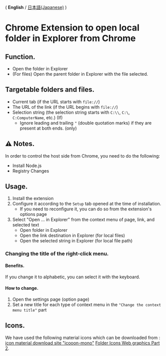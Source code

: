 ( **English** / [日本語(Japanese)](README_ja.md) )

# Chrome Extension to open local folder in Explorer from Chrome

## Function.
- Open the folder in Explorer
- (For files) Open the parent folder in Explorer with the file selected.


## Targetable folders and files.
- Current tab (if the URL starts with `file://`)
- The URL of the link (if the URL begins with `file://`)
- Selection string (the selection string starts with `C:\\`, `C:\`, `C:ComputerName`, etc.) (If)
    - Ignore leading and trailing `"` (double quotation marks) if they are present at both ends. (only)


## :warning: Notes.
In order to control the host side from Chrome, you need to do the following:
- Install Node.js
- Registry Changes


## Usage.
1. Install the extension
2. Configure it according to the `Setup` tab opened at the time of installation.
    - If you need to reconfigure it, you can do so from the extension's options page
3. Select "Open ... in Explorer" from the context menu of page, link, and selected text
    - Open folder in Explorer
    - Open the link destination in Explorer (for local files)
    - Open the selected string in Explorer (for local file path)

### Changing the title of the right-click menu.
#### Benefits.
If you change it to alphabetic, you can select it with the keyboard.

#### How to change.
1. Open the settings page (option page)
1. Set a new title for each type of context menu in the `"Change the context menu title"` part

## Icons.
We have used the following material icons which can be downloaded from : [icon material download site "icooon-mono"](http://icooon-mono.com/) [Folder Icons Web graphics Part 2](http://icooon-mono.com/00019-%e3%83%95%e3%82%a9%e3%83%ab%e3%83%80%e3%81%ae%e3%82%a2%e3%82%a4%e3%82%b3%e3%83%b3%e7%b4%a0%e6%9d%90-%e3%81%9d%e3%81%ae2/).

